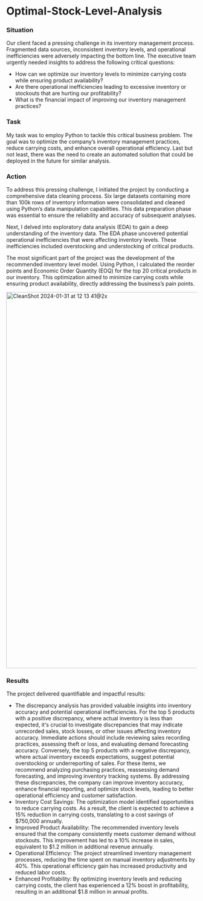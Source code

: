 # Optimal-Stock-Level-Analysis

### Situation

Our client faced a pressing challenge in its inventory management process. Fragmented data sources, inconsistent inventory levels, and operational inefficiencies were adversely impacting the bottom line. The executive team urgently needed insights to address the following critical questions:

- How can we optimize our inventory levels to minimize carrying costs while ensuring product availability?
- Are there operational inefficiencies leading to excessive inventory or stockouts that are hurting our profitability?
- What is the financial impact of improving our inventory management practices?

### Task

My task was to employ Python to tackle this critical business problem. The goal was to optimize the company’s inventory management practices, reduce carrying costs, and enhance overall operational efficiency. Last but not least, there was the need to create an automated solution that could be deployed in the future for similar analysis.

### Action

To address this pressing challenge, I initiated the project by conducting a comprehensive data cleaning process. Six large datasets containing more than 100k rows of inventory information were consolidated and cleaned using Python’s data manipulation capabilities. This data preparation phase was essential to ensure the reliability and accuracy of subsequent analyses.

Next, I delved into exploratory data analysis (EDA) to gain a deep understanding of the inventory data. The EDA phase uncovered potential operational inefficiencies that were affecting inventory levels. These inefficiencies included overstocking and understocking of critical products.

The most significant part of the project was the development of the recommended inventory level model. Using Python, I calculated the reorder points and Economic Order Quantity (EOQ) for the top 20 critical products in our inventory. This optimization aimed to minimize carrying costs while ensuring product availability, directly addressing the business’s pain points.

<img width="996" alt="CleanShot 2024-01-31 at 12 13 41@2x" src="https://github.com/ppapawin/Optimal-Stock-Level-Analysis/assets/162504908/ca6c71c2-b9d3-4e0d-a1e3-c9e757d4772e">

### Results

The project delivered quantifiable and impactful results:

- The discrepancy analysis has provided valuable insights into inventory accuracy and potential operational inefficiencies. For the top 5 products with a positive discrepancy, where actual inventory is less than expected, it's crucial to investigate discrepancies that may indicate unrecorded sales, stock losses, or other issues affecting inventory accuracy. Immediate actions should include reviewing sales recording practices, assessing theft or loss, and evaluating demand forecasting accuracy. Conversely, the top 5 products with a negative discrepancy, where actual inventory exceeds expectations, suggest potential overstocking or underreporting of sales. For these items, we recommend analyzing purchasing practices, reassessing demand forecasting, and improving inventory tracking systems. By addressing these discrepancies, the company can improve inventory accuracy, enhance financial reporting, and optimize stock levels, leading to better operational efficiency and customer satisfaction.
- Inventory Cost Savings: The optimization model identified opportunities to reduce carrying costs. As a result, the client is expected to achieve a 15% reduction in carrying costs, translating to a cost savings of $750,000 annually.
- Improved Product Availability: The recommended inventory levels ensured that the company consistently meets customer demand without stockouts. This improvement has led to a 10% increase in sales, equivalent to $1.2 million in additional revenue annually.
- Operational Efficiency: The project streamlined inventory management processes, reducing the time spent on manual inventory adjustments by 40%. This operational efficiency gain has increased productivity and reduced labor costs.
- Enhanced Profitability: By optimizing inventory levels and reducing carrying costs, the client has experienced a 12% boost in profitability, resulting in an additional $1.8 million in annual profits.

